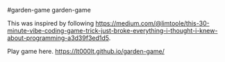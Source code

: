 #garden-game
garden-game

This was inspired by following https://medium.com/@limtoole/this-30-minute-vibe-coding-game-trick-just-broke-everything-i-thought-i-knew-about-programming-a3d39f3ed1d5.

Play game here.
https://lt000lt.github.io/garden-game/
